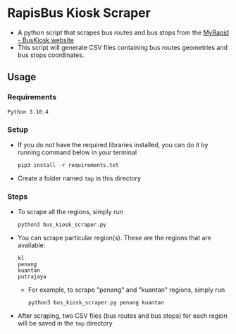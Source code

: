 # RapisBus Kiosk Scraper
- A python script that scrapes bus routes and bus stops from the [MyRapid - BusKiosk website](https://myrapidbus.prasarana.com.my/kiosk)
- This script will generate CSV files containing bus routes geometries and bus stops coordinates.

## Usage
### Requirements
```
Python 3.10.4
```
### Setup
- If you do not have the required libraries installed, you can do it by running command below in your terminal
    ```
    pip3 install -r requirements.txt
    ```
- Create a folder named `tmp` in this directory
### Steps
- To scrape all the regions, simply run
    ```
    python3 bus_kiosk_scraper.py
    ```
- You can scrape particular region(s). These are the regions that are available:
    ```
    kl
    penang
    kuantan
    putrajaya
    ```
  - For example, to scrape "penang" and "kuantan" regions, simply run
    ```
    python3 bus_kiosk_scraper.py penang kuantan
    ```
- After scraping, two CSV files (bus routes and bus stops) for each region will be saved in the `tmp` directory
